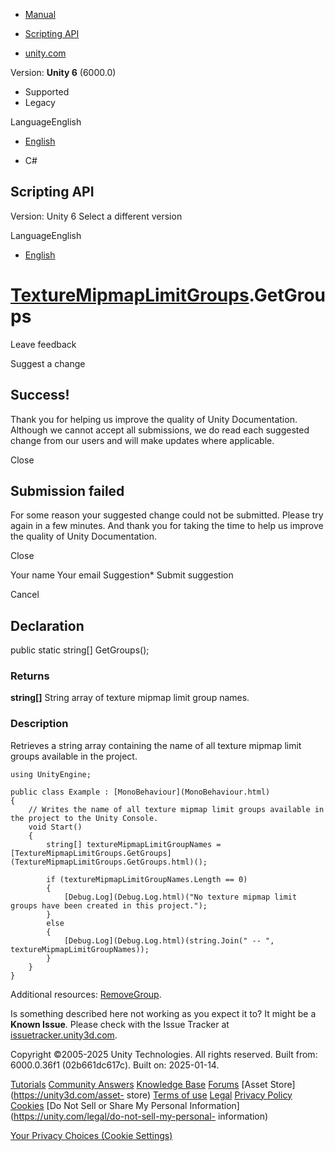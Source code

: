 [ ]()

  * [Manual](../Manual/index.html)
  * [Scripting API](../ScriptReference/index.html)

  * [unity.com](https://unity.com/)

Version: **Unity 6** (6000.0)

  * Supported
  * Legacy

LanguageEnglish

  * [English]()

  * C#

[ ](https://docs.unity3d.com)

## Scripting API

Version: Unity 6 Select a different version

LanguageEnglish

  * [English]()

#  [TextureMipmapLimitGroups](TextureMipmapLimitGroups.html).GetGroups

Leave feedback

Suggest a change

## Success!

Thank you for helping us improve the quality of Unity Documentation. Although
we cannot accept all submissions, we do read each suggested change from our
users and will make updates where applicable.

Close

## Submission failed

For some reason your suggested change could not be submitted. Please <a>try
again</a> in a few minutes. And thank you for taking the time to help us
improve the quality of Unity Documentation.

Close

Your name Your email Suggestion* Submit suggestion

Cancel

[ ]()

## Declaration

public static string[] GetGroups();

### Returns

**string[]** String array of texture mipmap limit group names.

### Description

Retrieves a string array containing the name of all texture mipmap limit
groups available in the project.

    
    
    using UnityEngine;  
      
    public class Example : [MonoBehaviour](MonoBehaviour.html)
    {
        // Writes the name of all texture mipmap limit groups available in the project to the Unity Console.
        void Start()
        {
            string[] textureMipmapLimitGroupNames = [TextureMipmapLimitGroups.GetGroups](TextureMipmapLimitGroups.GetGroups.html)();  
      
            if (textureMipmapLimitGroupNames.Length == 0)
            {
                [Debug.Log](Debug.Log.html)("No texture mipmap limit groups have been created in this project.");
            }
            else
            {
                [Debug.Log](Debug.Log.html)(string.Join(" -- ", textureMipmapLimitGroupNames));
            }
        }
    }
    

Additional resources:
[RemoveGroup](TextureMipmapLimitGroups.RemoveGroup.html).

Is something described here not working as you expect it to? It might be a
**Known Issue**. Please check with the Issue Tracker at
[issuetracker.unity3d.com](https://issuetracker.unity3d.com).

Copyright ©2005-2025 Unity Technologies. All rights reserved. Built from:
6000.0.36f1 (02b661dc617c). Built on: 2025-01-14.

[Tutorials](https://unity3d.com/learn) [Community
Answers](https://answers.unity3d.com) [Knowledge
Base](https://support.unity3d.com/hc/en-us)
[Forums](https://forum.unity3d.com) [Asset Store](https://unity3d.com/asset-
store) [Terms of use](https://docs.unity3d.com/Manual/TermsOfUse.html)
[Legal](https://unity.com/legal) [Privacy
Policy](https://unity.com/legal/privacy-policy)
[Cookies](https://unity.com/legal/cookie-policy) [Do Not Sell or Share My
Personal Information](https://unity.com/legal/do-not-sell-my-personal-
information)

[Your Privacy Choices (Cookie Settings)](javascript:void\(0\);)

